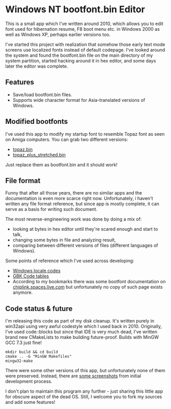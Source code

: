 # Windows NT bootfont.bin Editor

This is a small app which I've written around 2010, which allows you to edit font used for hibernation resume, F8 boot menu etc. in Windows 2000 as well as Windows XP, perhaps earlier versions too.

I've started this project with realization that somehow those early text mode screens use localized fonts instead of default codepage.
I've looked around the system and found the bootfont.bin file on the main directory of my system partition, started hacking around it in hex editor, and some days later the editor was complete.

## Features

- Save/load bootfont.bin files.
- Supports wide character format for Asia-translated versions of Windows.

## Modified bootfonts

I've used this app to modify my startup font to resemble Topaz font as seen on Amiga computers.
You can grab two different versions:

- [topaz.bin](new_bootfonts/topaz.bin)
- [topaz_plus_stretched.bin](new_bootfonts/topaz_plus_stretched.bin)

Just replace them as bootfont.bin and it should work!

## File format

Funny that after all those years, there are no similar apps and the documentation is even more scarce right now. Unfortunately, i haven't written any file format reference, but since app is mostly complete, it can serve as a basis for writing such document.

The most reverse-engineering work was done by doing a mix of:

- looking at bytes in hex editor until they're scared enough and start to talk,
- changing some bytes in file and analyzing result,
- comparing between different versions of files (different languages of Windows).

Some points of reference which I've used across developing:

- [Windows locale codes](https://www.science.co.il/language/Locale-codes.php?s=hexadecimal)
- [GBK Code tables](http://www.khngai.com/chinese/charmap/tblgbk.php?page=2)
- According to my bookmarks there was some bootfont documentation on [chiplink.spaces.live.com](http://chiplink.spaces.live.com/blog/cns!D22964D1AB87651!176.entry) but unfortunately no copy of such page exists anymore.

## Code status & future

I'm releasing this code as part of my disk cleanup.
It's written purely in win32api using very awful codestyle which I used back in 2010.
Originally, I've used code::blocks but since that IDE is very much dead, I've written brand new CMakeLists to make building future-proof.
Builds with MinGW GCC 7.3 just fine!

```shell
mkdir build && cd build
cmake .. -G "MinGW Makefiles"
mingw32-make
```

There were some other versions of this app, but unfortunately none of them were preserved. Instead, there are [some screenshots](doc/old_versions/README.md) from initial development process.

I don't plan to maintain this program any further - just sharing this little app for obscure aspect of the dead OS.
Still, I welcome you to fork my sources and add some features!
